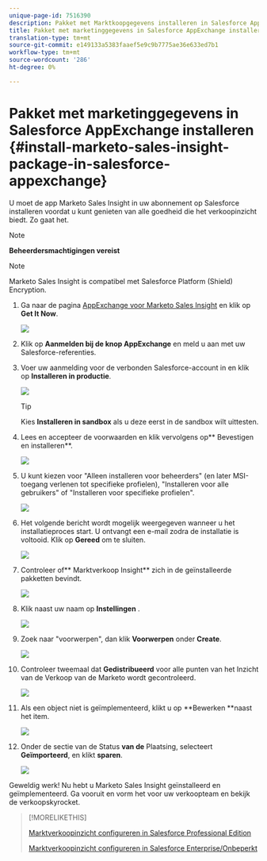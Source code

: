 ```yaml
---
unique-page-id: 7516390
description: Pakket met Marktkoopgegevens installeren in Salesforce AppExchange - Marketo Docs - Productdocumentatie
title: Pakket met marketinggegevens in Salesforce AppExchange installeren
translation-type: tm+mt
source-git-commit: e149133a5383faaef5e9c9b7775ae36e633ed7b1
workflow-type: tm+mt
source-wordcount: '286'
ht-degree: 0%

---
```



# Pakket met marketinggegevens in Salesforce AppExchange installeren {#install-marketo-sales-insight-package-in-salesforce-appexchange}

U moet de app Marketo Sales Insight in uw abonnement op Salesforce installeren voordat u kunt genieten van alle goedheid die het verkoopinzicht biedt. Zo gaat het.

>[!NOTE]
>
>**Beheerdersmachtigingen vereist**

>[!NOTE]
>
>Marketo Sales Insight is compatibel met Salesforce Platform (Shield) Encryption.

1. Ga naar de pagina [AppExchange voor Marketo Sales Insight](http://appexchange.salesforce.com/listingDetail?listingId=a0N30000001SVZmEAO) en klik op **Get It Now**.

   ![](assets/one.png)

1. Klik op **Aanmelden bij de knop AppExchange** en meld u aan met uw Salesforce-referenties.
1. Voer uw aanmelding voor de verbonden Salesforce-account in en klik op **Installeren in productie**.

   ![](assets/three.png)

   >[!TIP]
   >
   >Kies **Installeren in sandbox** als u deze eerst in de sandbox wilt uittesten.

1. Lees en accepteer de voorwaarden en klik vervolgens op** Bevestigen en installeren**.

   ![](assets/four.png)

1. U kunt kiezen voor &quot;Alleen installeren voor beheerders&quot; (en later MSI-toegang verlenen tot specifieke profielen), &quot;Installeren voor alle gebruikers&quot; of &quot;Installeren voor specifieke profielen&quot;.

   ![](assets/five.png)

1. Het volgende bericht wordt mogelijk weergegeven wanneer u het installatieproces start. U ontvangt een e-mail zodra de installatie is voltooid. Klik op **Gereed** om te sluiten.

   ![](assets/six.png)

1. Controleer of** Marktverkoop Insight** zich in de geïnstalleerde pakketten bevindt.

   ![](assets/seven.png)

1. Klik naast uw naam op **Instellingen** .

   ![](assets/image2015-5-22-14-3a40-3a39.png)

1. Zoek naar &quot;voorwerpen&quot;, dan klik **Voorwerpen** onder **Create**.

   ![](assets/image2015-5-22-14-3a42-3a7.png)

1. Controleer tweemaal dat **Gedistribueerd** voor alle punten van het Inzicht van de Verkoop van de Marketo wordt gecontroleerd.

   ![](assets/image2015-5-27-16-3a15-3a58.png)

1. Als een object niet is geïmplementeerd, klikt u op **Bewerken **naast het item.

   ![](assets/image2014-9-24-17-3a23-3a45.png)

1. Onder de sectie van de Status **van de** Plaatsing, selecteert **Geïmporteerd**, en klikt **sparen**.

   ![](assets/image2014-9-24-17-3a24-3a0.png)

Geweldig werk! Nu hebt u Marketo Sales Insight geïnstalleerd en geïmplementeerd. Ga vooruit en vorm het voor uw verkoopteam en bekijk de verkoopskyrocket.

>[!MORELIKETHIS]
>
>[Marktverkoopinzicht configureren in Salesforce Professional Edition](../../../../product-docs/marketo-sales-insight/msi-for-salesforce/configuration/configure-marketo-sales-insight-in-salesforce-professional-edition.md)
>
>[Marktverkoopinzicht configureren in Salesforce Enterprise/Onbeperkt](../../../../product-docs/marketo-sales-insight/msi-for-salesforce/configuration/configure-marketo-sales-insight-in-salesforce-enterprise-unlimited.md)

